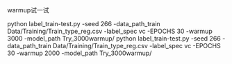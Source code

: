 warmup试一试

python label_train-test.py -seed 266 -data_path_train Data/Training/Train_type_reg.csv -label_spec vc -EPOCHS 30 -warmup 3000 -model_path Try_3000warmup/
python label_train-test.py -seed 266 -data_path_train Data/Training/Train_type_reg.csv -label_spec vc -EPOCHS 30 -warmup 2000 -model_path Try_3000warmup/




